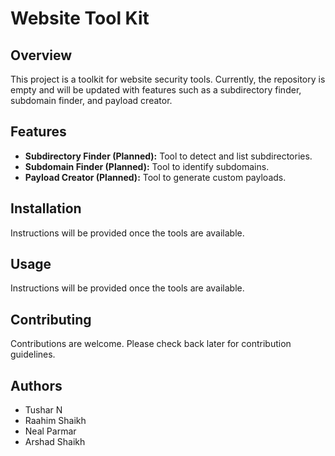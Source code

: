 # Website Tool Kit

## Overview

This project is a toolkit for website security tools. Currently, the repository is empty and will be updated with features such as a subdirectory finder, subdomain finder, and payload creator.

## Features

- **Subdirectory Finder (Planned):** Tool to detect and list subdirectories.
- **Subdomain Finder (Planned):** Tool to identify subdomains.
- **Payload Creator (Planned):** Tool to generate custom payloads.

## Installation

Instructions will be provided once the tools are available.

## Usage

Instructions will be provided once the tools are available.

## Contributing

Contributions are welcome. Please check back later for contribution guidelines.

## Authors

- Tushar N
- Raahim Shaikh
- Neal Parmar
- Arshad Shaikh
